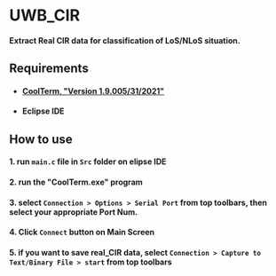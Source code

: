 # UWB_CIR

#### Extract Real CIR data for classification of LoS/NLoS situation. 

## Requirements

- #### [CoolTerm, "Version 1.9.005/31/2021"](http://freeware.the-meiers.org/)
- #### Eclipse IDE

## How to use


#### 1. run `main.c` file in `Src` folder on elipse IDE
#### 2. run the "CoolTerm.exe" program
#### 3. select `Connection > Options > Serial Port` from top toolbars, then select your appropriate Port Num.
#### 4. Click `Connect` button on Main Screen
#### 5. if you want to save real_CIR data, select `Connection > Capture to Text/Binary File > start` from top toolbars

